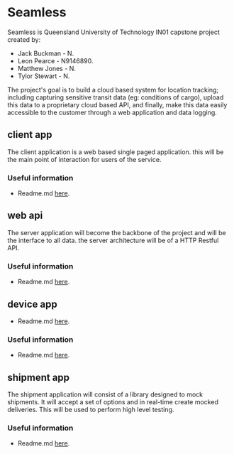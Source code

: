 # Seamless
Seamless is Queensland University of Technology IN01 capstone project created
by:

  - Jack Buckman - N.
  - Leon Pearce - N9146890.
  - Matthew Jones - N.
  - Tylor Stewart - N.

The project's goal is to build a cloud based system for location tracking;
including capturing sensitive transit data (eg: conditions of cargo), upload
this data to a proprietary cloud based API, and finally, make this data
easily accessible to the customer through a web application and data logging.

## client app
The client application is a web based single paged application. this will be the
main point of interaction for users of the service.

### Useful information
  - Readme.md [here](https://github.com/qutseamless/client).

## web api
The server application will become the backbone of the project and will be the
interface to all data. the server architecture will be of a HTTP Restful API.

### Useful information
  - Readme.md [here](https://github.com/qutseamless/api).

## device app
  - Readme.md [here](https://github.com/qutseamless/device).

### Useful information
  - Readme.md [here](https://github.com/qutseamless/device).

## shipment app
The shipment application will consist of a library designed to mock shipments.
It will accept a set of options and in real-time create mocked deliveries.
This will be used to perform high level testing.

### Useful information
  - Readme.md [here](https://github.com/qutseamless/shipment).
